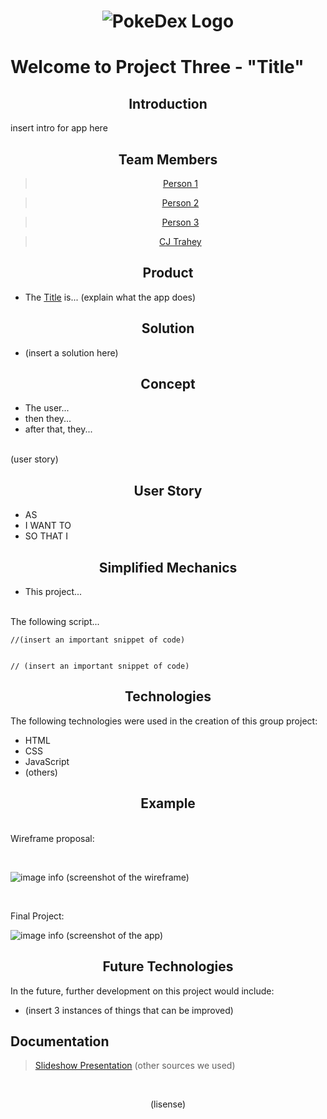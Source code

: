 # <center><img src="https://cdn2.bulbagarden.net/upload/4/4b/Pok%C3%A9dex_logo.png" alt="PokeDex Logo" title="PokeDex">

# Welcome to Project Three - "Title"


<center>

## Introduction

</center>
insert intro for app here

<center>

## Team Members

</center>
<center>

> [Person 1](link)

> [Person 2](link)

> [Person 3](link)

> [CJ Trahey](https://github.com/cjtrahey)

</center>
<center>

## Product

</center>

* The [Title](https://www.pokemon.com/us/pokedex/) is... (explain what the app does)

<center>

## Solution

</center>

* (insert a solution here)

<center>

## Concept

</center>

* The user...
* then they...
* after that, they...
<p>
<br>
(user story)

<center>

## User Story

</center>

 * AS 
* I WANT TO 
* SO THAT I 


<center>

## Simplified Mechanics

</center>

* This project...
<p>
<br>
The following script... 

```
//(insert an important snippet of code)

```

```

// (insert an important snippet of code)

```

<center>

## Technologies

</center>

The following technologies were used in the creation of this group project:
* HTML
* CSS
* JavaScript
* (others)

<center>

## Example

</center>
    
<p><br>
Wireframe proposal:
<p><br>
    
![image info](./assets/images/actual-wireframe.png)
(screenshot of the wireframe)

<p><br>

Final Project:
<br>

![image info](./assets/images/app_photo_one_screen.png)
(screenshot of the app)


<center>

## Future Technologies

</center>

In the future, further development on this project would include:

* (insert 3 instances of things that can be improved)

## Documentation

> [Slideshow Presentation](link)
> (other sources we used)
<p>
<br>
<center>
(lisense)
</center>
        

